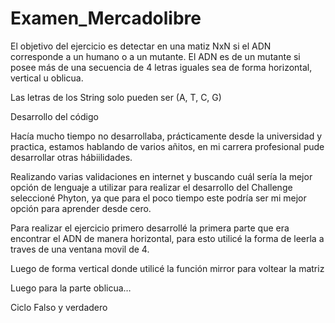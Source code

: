 # Examen_Mercadolibre

El objetivo del ejercicio es detectar en una matiz NxN si el ADN corresponde a un humano o a un mutante. El ADN es de un mutante si posee más de una secuencia de 4 letras iguales sea de forma horizontal, vertical u oblicua.

Las letras de los String solo pueden ser (A, T, C, G)

Desarrollo del código

Hacía mucho tiempo no desarrollaba, prácticamente desde la universidad y practica, estamos hablando de varios añitos, en mi carrera profesional pude desarrollar otras hábiilidades.

Realizando varias validaciones en internet y buscando cuál sería la mejor opción de lenguaje a utilizar para realizar el desarrollo del Challenge seleccioné Phyton, ya que para el poco tiempo este podría ser mi mejor opción para aprender desde cero.

Para realizar el ejercicio primero desarrollé la primera parte que era encontrar el ADN de manera horizontal, para esto utilicé la forma de leerla a traves de una ventana movil de 4.

Luego de forma vertical donde utilicé la función mirror para voltear la matriz

Luego para la parte oblicua…

Ciclo Falso y verdadero
